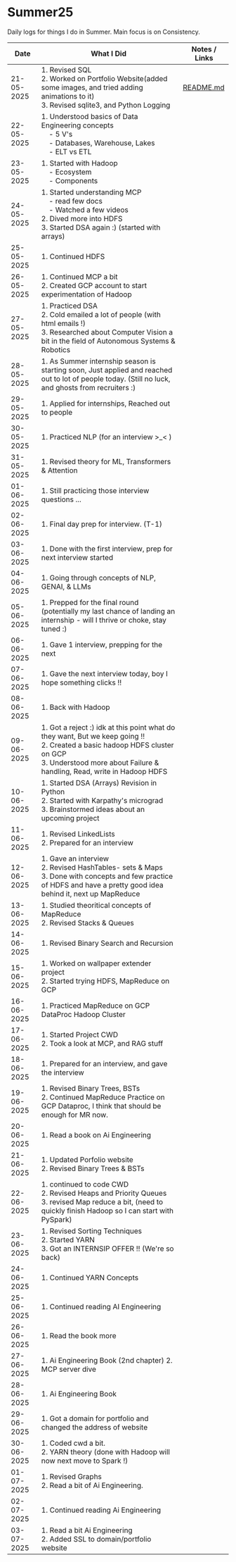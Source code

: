 # Summer25
Daily logs for things I do in Summer. Main focus is on Consistency.


| Date       | What I Did                                                                 | Notes / Links                                                                 |
|------------|----------------------------------------------------------------------------|--------------------------------------------------------------------------------|
| 21-05-2025 | 1. Revised SQL<br>2. Worked on Portfolio Website(added some images, and tried adding animations to it)<br>3. Revised sqlite3, and Python Logging               | [README.md](./README.md)                                                      |
| 22-05-2025| 1. Understood basics of Data Engineering concepts<br>&nbsp;&nbsp;&nbsp;&nbsp;- 5 V's<br>&nbsp;&nbsp;&nbsp;&nbsp;- Databases, Warehouse, Lakes<br>&nbsp;&nbsp;&nbsp;&nbsp;- ELT vs ETL |
| 23-05-2025| 1. Started with Hadoop<br>&nbsp;&nbsp;&nbsp;&nbsp;- Ecosystem<br>&nbsp;&nbsp;&nbsp;&nbsp;- Components<br> |
| 24-05-2025| 1. Started understanding MCP <br>&nbsp;&nbsp;&nbsp;&nbsp;- read few docs<br>&nbsp;&nbsp;&nbsp;&nbsp;- Watched a few videos<br> 2. Dived more into HDFS<br>3. Started DSA again :) (started with arrays) |
| 25-05-2025| 1. Continued HDFS<br> |
| 26-05-2025| 1. Continued MCP a bit<br> 2. Created GCP account to start experimentation of Hadoop |
| 27-05-2025| 1. Practiced DSA<br> 2. Cold emailed a lot of people (with html emails !) <br> 3. Researched about Computer Vision a bit in the field of Autonomous Systems & Robotics |
| 28-05-2025| 1. As Summer internship season is starting soon, Just applied and reached out to lot of people today. (Still no luck, and ghosts from recruiters :)|
| 29-05-2025| 1. Applied for internships, Reached out to people|
| 30-05-2025| 1. Practiced NLP (for an interview >_< )|
| 31-05-2025| 1. Revised theory for ML, Transformers & Attention|
| 01-06-2025| 1. Still practicing those interview questions ... |
| 02-06-2025| 1. Final day prep for interview. (T-1) |
| 03-06-2025| 1. Done with the first interview, prep for next interview started |
| 04-06-2025| 1. Going through concepts of NLP, GENAI, & LLMs |
| 05-06-2025| 1. Prepped for the final round (potentially my last chance of landing an internship - will I thrive or choke, stay tuned :) |
| 06-06-2025| 1. Gave 1 interview, prepping for the next|
| 07-06-2025| 1. Gave the next interview today, boy I hope something clicks !!|
| 08-06-2025| 1. Back with Hadoop |
| 09-06-2025| 1. Got a reject :) idk at this point what do they want, But we keep going !! <br> 2. Created a basic hadoop HDFS cluster on GCP<br> 3. Understood more about Failure & handling, Read, write in Hadoop HDFS|
| 10-06-2025| 1. Started DSA (Arrays) Revision in Python<br> 2. Started with Karpathy's micrograd<br> 3. Brainstormed ideas about an upcoming project|
| 11-06-2025| 1. Revised LinkedLists<br> 2. Prepared for an interview|
| 12-06-2025| 1. Gave an interview<br> 2. Revised HashTables- sets & Maps<br> 3. Done with concepts and few practice of HDFS and have a pretty good idea behind it, next up MapReduce|
| 13-06-2025| 1. Studied theoritical concepts of MapReduce<br> 2. Revised Stacks & Queues|
| 14-06-2025| 1. Revised Binary Search and Recursion|
| 15-06-2025| 1. Worked on wallpaper extender project<br> 2. Started trying HDFS, MapReduce on GCP|
| 16-06-2025| 1. Practiced MapReduce on GCP DataProc Hadoop Cluster|
| 17-06-2025| 1. Started Project CWD<br>2. Took a look at MCP, and RAG stuff |
| 18-06-2025| 1. Prepared for an interview, and gave the interview|
| 19-06-2025| 1. Revised Binary Trees, BSTs<br> 2. Continued MapReduce Practice on GCP Dataproc, I think that should be enough for MR now.|
| 20-06-2025| 1. Read a book on Ai Engineering|
| 21-06-2025| 1. Updated Porfolio website<br> 2. Revised Binary Trees & BSTs<br>|
| 22-06-2025| 1. continued to code CWD<br> 2. Revised Heaps and Priority Queues<br> 3. revised Map reduce a bit, (need to quickly finish Hadoop so I can start with PySpark)|
| 23-06-2025| 1. Revised Sorting Techniques<br> 2. Started YARN<br> 3. Got an INTERNSIP OFFER !! (We're so back) |
| 24-06-2025| 1. Continued YARN Concepts|
| 25-06-2025| 1. Continued reading AI Engineering|
| 26-06-2025| 1. Read the book more|
| 27-06-2025| 1. Ai Engineering Book (2nd chapter)<rb> 2. MCP server dive|
| 28-06-2025| 1. Ai Engineering Book|
| 29-06-2025| 1. Got a domain for portfolio and changed the address of website|
| 30-06-2025| 1. Coded cwd a bit.<br> 2. YARN theory (done with Hadoop will now next move to Spark !)|
| 01-07-2025| 1. Revised Graphs<br> 2. Read a bit of Ai Engineering.|
| 02-07-2025| 1. Continued reading Ai Engineering|
| 03-07-2025| 1. Read a bit Ai Engineering<br> 2. Added SSL to domain/portfolio website|
